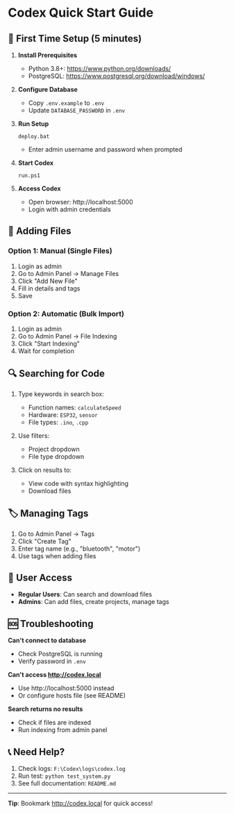# Codex Quick Start Guide

## 🚀 First Time Setup (5 minutes)

1. **Install Prerequisites**
   - Python 3.8+: https://www.python.org/downloads/
   - PostgreSQL: https://www.postgresql.org/download/windows/

2. **Configure Database**
   - Copy `.env.example` to `.env`
   - Update `DATABASE_PASSWORD` in `.env`

3. **Run Setup**
   ```
   deploy.bat
   ```
   - Enter admin username and password when prompted

4. **Start Codex**
   ```
   run.ps1
   ```

5. **Access Codex**
   - Open browser: http://localhost:5000
   - Login with admin credentials

## 📁 Adding Files

### Option 1: Manual (Single Files)
1. Login as admin
2. Go to Admin Panel → Manage Files
3. Click "Add New File"
4. Fill in details and tags
5. Save

### Option 2: Automatic (Bulk Import)
1. Login as admin
2. Go to Admin Panel → File Indexing
3. Click "Start Indexing"
4. Wait for completion

## 🔍 Searching for Code

1. Type keywords in search box:
   - Function names: `calculateSpeed`
   - Hardware: `ESP32`, `sensor`
   - File types: `.ino`, `.cpp`

2. Use filters:
   - Project dropdown
   - File type dropdown

3. Click on results to:
   - View code with syntax highlighting
   - Download files

## 🏷️ Managing Tags

1. Go to Admin Panel → Tags
2. Click "Create Tag"
3. Enter tag name (e.g., "bluetooth", "motor")
4. Use tags when adding files

## 👥 User Access

- **Regular Users**: Can search and download files
- **Admins**: Can add files, create projects, manage tags

## 🆘 Troubleshooting

**Can't connect to database**
- Check PostgreSQL is running
- Verify password in `.env`

**Can't access http://codex.local**
- Use http://localhost:5000 instead
- Or configure hosts file (see README)

**Search returns no results**
- Check if files are indexed
- Run indexing from admin panel

## 📞 Need Help?

1. Check logs: `F:\Codex\logs\codex.log`
2. Run test: `python test_system.py`
3. See full documentation: `README.md`

---
**Tip**: Bookmark http://codex.local for quick access!
